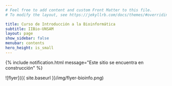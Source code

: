 ```yaml
---
# Feel free to add content and custom Front Matter to this file.
# To modify the layout, see https://jekyllrb.com/docs/themes/#overriding-theme-defaults

title: Curso de Introducción a la Bioinformática
subtitle: IIBio-UNSAM
layout: page
show_sidebar: false
menubar: contents
hero_height: is_small
---
```


{% include notification.html message="Este sitio se encuentra en construcción" %}

![flyer]({{ site.baseurl }}/img/flyer-bioinfo.png)